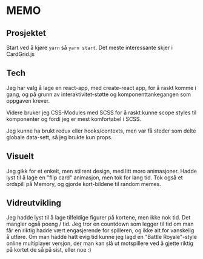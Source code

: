 # MEMO
## Prosjektet
Start ved å kjøre `yarn` så `yarn start`.
Det meste interessante skjer i CardGrid.js

## Tech
Jeg har valg å lage en react-app, med create-react app, for å raskt komme i gang, og på grunn av interaktivitet-støtte og komponenttankegangen som oppgaven krever.

Videre bruker jeg CSS-Modules med SCSS for å raskt kunne scope styles til komponenter og fordi jeg er mest komfortabel i SCSS.

Jeg kunne ha brukt redux eller hooks/contexts, men var få steder som delte globale data-sett, så jeg brukte kun props.

## Visuelt
Jeg gikk for et enkelt, men stilrent design, med litt moro animasjoner. Hadde lyst til å lage en "flip card" animasjon, men tok for lang tid. Tok også et ordspill på Memory, og gjorde kort-bildene til random memes.

## Vidreutvikling
Jeg hadde lyst til å lage tilfeldige figurer på kortene, men ikke nok tid.
Det mangler også poeng / tid. Jeg tror en countdown som legger til tid om man får en riktig hadde vært engasjerende for spilleren, og ikke alt for vanskelig å utføre.
Om man hadde hatt evig tid kunne jeg lagd en "Battle Royale"-style online multiplayer versjon, der man kan slå ut motspillere ved å gjette riktig på kortet de så på sist, eller noe :)

